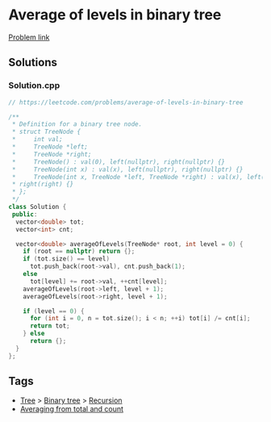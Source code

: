 # Average of levels in binary tree

[Problem link](https://leetcode.com/problems/average-of-levels-in-binary-tree)

## Solutions


### Solution.cpp
```cpp
// https://leetcode.com/problems/average-of-levels-in-binary-tree

/**
 * Definition for a binary tree node.
 * struct TreeNode {
 *     int val;
 *     TreeNode *left;
 *     TreeNode *right;
 *     TreeNode() : val(0), left(nullptr), right(nullptr) {}
 *     TreeNode(int x) : val(x), left(nullptr), right(nullptr) {}
 *     TreeNode(int x, TreeNode *left, TreeNode *right) : val(x), left(left),
 * right(right) {}
 * };
 */
class Solution {
 public:
  vector<double> tot;
  vector<int> cnt;

  vector<double> averageOfLevels(TreeNode* root, int level = 0) {
    if (root == nullptr) return {};
    if (tot.size() == level)
      tot.push_back(root->val), cnt.push_back(1);
    else
      tot[level] += root->val, ++cnt[level];
    averageOfLevels(root->left, level + 1);
    averageOfLevels(root->right, level + 1);

    if (level == 0) {
      for (int i = 0, n = tot.size(); i < n; ++i) tot[i] /= cnt[i];
      return tot;
    } else
      return {};
  }
};
```
## Tags

* [Tree](/README.md#Tree) > [Binary tree](/README.md#Tree-Binary_tree) > [Recursion](/README.md#Tree-Binary_tree-Recursion)
* [Averaging from total and count](/README.md#Averaging_from_total_and_count)
